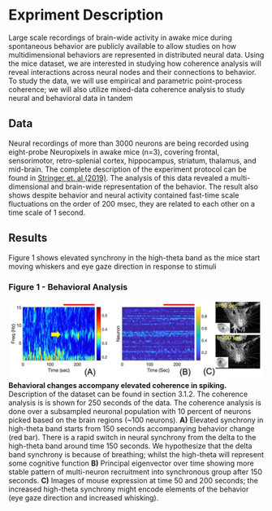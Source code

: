 
# Expriment Description
Large scale recordings of brain-wide activity in awake mice during spontaneous behavior are publicly available to allow studies on how multidimensional behaviors are represented in distributed neural data. 
Using the mice dataset, we are interested in studying how coherence analysis will reveal interactions across neural nodes and their connections to behavior. To study the data, we will use empirical and parametric point-process coherence; we will also utilize mixed-data coherence analysis to study neural and behavioral data in tandem

## Data

 Neural recordings of more than 3000 neurons are being recorded using eight-probe Neuropixels in awake mice (n=3), covering frontal, sensorimotor, retro-splenial cortex, hippocampus, striatum, thalamus, and mid-brain. The complete description of the experiment protocol can be found in [Stringer et. al (2019)](https://www.nature.com/articles/s41586-019-1346-5). The analysis of this data revealed a multi-dimensional and brain-wide representation of the behavior. The result also shows despite behavior and neural activity contained fast-time scale fluctuations on the order of 200 msec, they are related to each other on a time scale of 1 second.

## Results
 Figure 1 shows elevated synchrony in the high-theta band as the mice start moving whiskers and eye gaze direction in response to stimuli

### Figure 1 - Behavioral Analysis
![ ](imgs/stringer.jpg)
**Behavioral changes accompany elevated coherence in spiking.** Description of the dataset can be found in section 3.1.2. The coherence analysis is is shown for 250 seconds of the data. The coherence analysis is done over a subsampled neuronal population with 10 percent of neurons picked based on the brain regions (~100 neurons). **A)** Elevated synchrony in high-theta band starts from 150 seconds accompanying behavior change (red bar). There is a rapid switch in neural synchrony from the delta to the high-theta band around time 150 seconds. We hypothesize that the delta band synchrony is because of breathing; whilst the high-theta will represent some cognitive function **B)** Principal eigenvector over time showing more stable pattern of multi-neuron recruitment into synchronous group after 150 seconds.  **C)** Images of mouse expression at time 50 and 200 seconds; the increased high-theta synchrony might encode elements of the behavior (eye gaze direction and increased whisking).